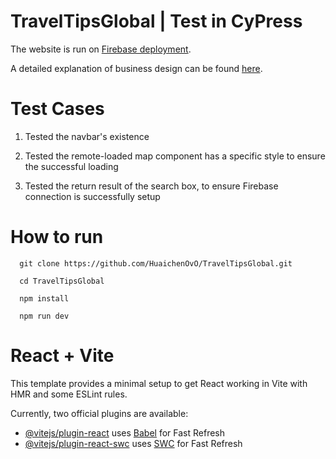 # TravelTipsGlobal | Test in CyPress

The website is run on [Firebase deployment](https://traveltip-3ec28.web.app/).

A detailed explanation of business design can be found [here](https://docs.google.com/document/d/1K7ydgHkuluqRMtHdqvjduUy-H-t1VDItXyiKeXczgRQ/edit?usp=sharing).

# Test Cases

1. Tested the navbar's existence

2. Tested the remote-loaded map component has a specific style to ensure the successful loading

3. Tested the return result of the search box, to ensure Firebase connection is successfully setup

# How to run

```
  git clone https://github.com/HuaichenOvO/TravelTipsGlobal.git

  cd TravelTipsGlobal

  npm install

  npm run dev
```

# React + Vite

This template provides a minimal setup to get React working in Vite with HMR and some ESLint rules.

Currently, two official plugins are available:

- [@vitejs/plugin-react](https://github.com/vitejs/vite-plugin-react/blob/main/packages/plugin-react/README.md) uses [Babel](https://babeljs.io/) for Fast Refresh
- [@vitejs/plugin-react-swc](https://github.com/vitejs/vite-plugin-react-swc) uses [SWC](https://swc.rs/) for Fast Refresh
